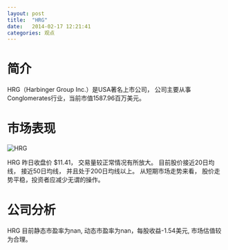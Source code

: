 ```yaml
---
layout: post
title:  "HRG"
date:   2014-02-17 12:21:41
categories: 观点
---
```


# 简介
HRG（Harbinger Group Inc.）是USA著名上市公司，
公司主要从事Conglomerates行业，当前市值1587.96百万美元。

# 市场表现

![HRG](http://finviz.com/chart.ashx?t=HRG&ty=c&ta=1&p=d&s=l)

HRG 昨日收盘价 $11.41，
交易量较正常情况有所放大。
目前股价接近20日均线，
接近50日均线，
并且处于200日均线以上。
从短期市场走势来看，
股价走势平稳，投资者应减少无谓的操作。

# 公司分析
HRG 目前静态市盈率为nan, 动态市盈率为nan，每股收益-1.54美元,
市场估值较为合理。
